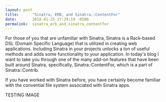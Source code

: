 ```yaml
---
layout: post
title:      "Sinatra, ERB, and Sinatra::ContentFor"
date:       2018-01-25 17:29:19 -0500
permalink:  sinatra_erb_and_sinatra_contentfor
---
```


For those of you that are unfamiliar with Sinatra, Sinatra is a Rack-based DSL (Domain Specific Language) that is utilized in creating web applications. Including Sinatra in your projects unlocks a ton of useful methods and adds some functionality to your application. In today's blog I want to take you through one of the many add-on features that have been built around Sinatra, specifically, Sinatra::ContentFor, which is a part of Sinatra::Contrib.

If you have worked with Sinatra before, you have certainly become familiar with the convential file system associated with Sinatra apps.

TESTING IMAGE
